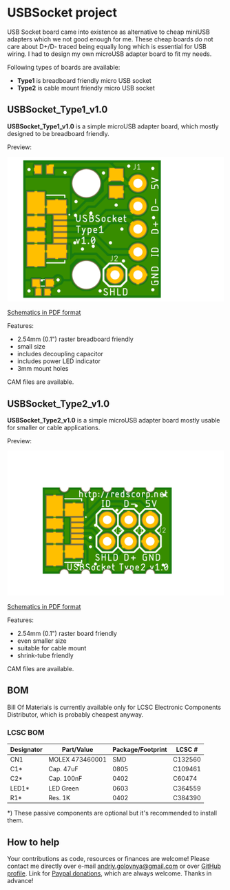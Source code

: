 # USBSocket project

USB Socket board came into existence as alternative to cheap miniUSB adapters which we not good enough for me.
These cheap boards do not care about D+/D- traced being equally long which is essential for USB wiring.
I had to design my own microUSB adapter board to fit my needs.

Following types of boards are available:

- **Type1** is breadboard friendly micro USB socket
- **Type2** is cable mount friendly micro USB socket

## USBSocket_Type1_v1.0

**USBSocket_Type1_v1.0** is a simple microUSB adapter board, which mostly designed to be breadboard friendly.

Preview:

![USBSocket_Type1_v1.0 preview](USBSocket_Type1_v1.0.png)

[Schematics in PDF format](USBSocket_Type1_v1.0.pdf)

Features:

- 2.54mm (0.1") raster breadboard friendly
- small size
- includes decoupling capacitor
- includes power LED indicator
- 3mm mount holes

CAM files are available.

## USBSocket_Type2_v1.0

**USBSocket_Type2_v1.0** is a simple microUSB adapter board mostly usable for smaller or cable applications.

Preview:

![USBSocket_Type2_v1.0 preview](USBSocket_Type2_v1.0.png)

[Schematics in PDF format](USBSocket_Type2_v1.0.pdf)

Features:

- 2.54mm (0.1") raster board friendly
- even smaller size
- suitable for cable mount
- shrink-tube friendly

CAM files are available.

## BOM

Bill Of Materials is currently available only for LCSC Electronic Components Distributor, which is probably cheapest anyway.

### LCSC BOM

|Designator  |Part/Value      |Package/Footprint    |LCSC #  |
|------------|----------------|---------------------|--------|
|CN1         |MOLEX 473460001 |SMD                  |C132560 |
|C1\*        |Cap. 47uF       |0805                 |C109461 |
|C2\*        |Cap. 100nF      |0402                 |C60474  |
|LED1\*      |LED Green       |0603                 |C364559 |
|R1\*        |Res. 1K         |0402                 |C384390 |

\*) These passive components are optional but it's recommended to install them.

## How to help

Your contributions as code, resources or finances are welcome!
Please contact me directly over e-mail andriy.golovnya@gmail.com or over [GitHub profile](https://github.com/red-scorp).
Link for [Paypal donations](http://paypal.me/redscorp), which are always welcome.
Thanks in advance!
